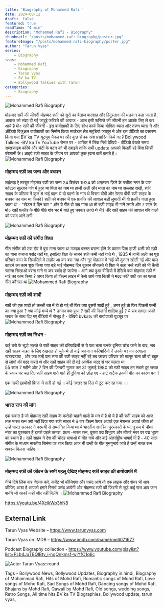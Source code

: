 ```yaml
---
title: 'Biography of Mohammed Rafi '
date: 2024-08-12
draft:  false   
featured: true  
readTime: "4 min"
description: "Mohammed Rafi - Biography"
thumbnail: "/posts/mohammed-rafi-biography/poster.jpg"
featureImage: "/posts/mohammed-rafi-biography/poster.jpg"
author: "Tarun Vyas"
series:
    - Biography
tags:
    - Mohammed Rafi
    - Biography
    - Tarun Vyas
    - BV ka TV
    - Bollywood Talkies with Tarun
categories:     
    - Biography
---
```


![Mohammed Rafi Biography](/posts/mohammed-rafi-biography/poster1.jpg)

मोहम्मद रफ़ी की जीवनी 
मोहम्मद रफ़ी को सुरो का बेताज बादशाह और हिंदुस्तान की धड़कन कहा जाता है , आवाज़ को संज्ञा दी गई जादुई फरिश्ते की आवाज़ - आज इसी फरिश्ते की जीवनी हम आपके लिए ले कर आये है मो० रफ़ी की जीवनी - इस बायोग्राफी के लिए शोध कार्य किया योगिता व्यास और तरुण व्यास ने और ऑडियो विज़ुअल बायोग्राफी का निर्माण किया साउंडस लैब स्टूडियो जयपुर ने और इस वीडियो का प्रसारण किया गया BV ka TV यूट्यूब चैनल पर और कुछ रोचक अंश प्रसारित किये गए है Bollywood Talkies -BV ka Tv YouTube चैनल पर - आख़िर में  लिंक निचे देखिये - वीडियो देखते समय सब्सक्राइब करिये और घंटी के बटन को भी दबाइये ताकि सभी update आपको मिलती रहे बिना किसी परेशानी के I 
आइये रफ़ी साहब के जीवन पर आपको कुछ ख़ास बातें बताते है। 
![Mohammed Rafi Biography](/posts/mohammed-rafi-biography/poster2.jpg)
### मोहम्मद रफ़ी का जन्म और बचपन  
शहंशाह ऐ तरन्नुम मोहम्मद रफ़ी का जन्म 24  दिसंबर 1924 को अमृतसर ज़िले के मजीठा नगर के पास कोटला सुल्तान गांव में हुआ था पिता का नाम था हाजी अली और माता का नाम था अल्लाह राखी, रफ़ी साहब के परिवार में कुल 8 भाई बहन थे दो बहनो के नाम थे चिराग बीबी और रेशमा बीबी 
रफ़ी साहब के बचपन का नाम था फिको I रफ़ी को बचपन में एक फ़कीर की आवाज़ बड़ी लुभाती थी वो फ़क़ीर गाता हुआ जाता था - "खेडन दे दिन चार " और ये गीत वो जब गाता था तो रफ़ी साहब भी गाने लगते और 7 साल के मो० रफ़ी फ़कीर के पीछे पीछे गांव भर में गाते हुए चक्कर लगते थे धीरे धीरे रफ़ी साहब की आवाज़ गाँव वालो को पसंद आने लगी

![Mohammed Rafi Biography](/posts/mohammed-rafi-biography/poster3.jpg)
### मोहम्मद रफ़ी की संगीत शिक्षा 
गीत संगीत को उस दौर में बुरा माना जाता था मजहब परस्त घराना होने के कारण पिता हाजी अली को रफ़ी का गाना बजाना पसंद नहीं था, इसलिए पिता के सामने रफ़ी कभी नहीं गाते थे , 1935  में हाजी अली का पूरा परिवार काम के सिलसिले में लाहौर आ कर बस गया और नूर मोहल्ला में नाई की दुकान खोली गई और बाल काटने का काम शुरू किया गया बड़े भाई मोहम्मद दिन दुकान सँभालते थे पिता ने कहा नन्हे रफ़ी को भी कैंची चलना सिखाओ वरना गाने गा कर बर्बाद हो जायेगा - आगे क्या हुआ वीडियो में देखिये क्या मोहम्मद रफ़ी ने नाई का काम किया ? अगर किया तो फिल्म लाइन में कैसे आये क्या किसी ने मदद की?  रफ़ी का  का पहला गीत कौनसा था 
![Mohammed Rafi Biography](/posts/mohammed-rafi-biography/poster4.jpg)
### मोहम्मद रफ़ी की शादी 
रफ़ी की एक शादी तो कच्ची उम्र में ही हो गई थी फिर क्या दूसरी शादी हुई , अगर हुई तो फिर पिछली पत्नी का क्या हुआ ? क्या कोई बच्चे थे ? उनका क्या हुआ ? रफ़ी की कितनी शादिया हुई ? ये सब सवाल अपने जवाब के साथ दिए गए वीडियो में मौजूद है - देखिये bvkatv  की बायोग्राफी यूट्यूब पर 
![Mohammed Rafi Biography](/posts/mohammed-rafi-biography/poster5.jpg)
### मोहम्मद रफ़ी का निधन - 
कई घरो के चूल्हे जलते थे रफ़ी साहब की दरियादिली से ये पता चला उनके दुनिया छोड़ जाने के बाद, जब रफ़ी साहब जन्नत के लिए रुखसत हो चुके थे तो कई अनजान फरियादियो ने उनके घर का दरवाज़ा खटखटाया , और जब उन्हें पता लगा की रफ़ी साहब नहीं रहे तब जाकर परिवार को मालूम चला की वो बहुत से लोगो की मदद करते थे और रफ़ी साहब की  दी गई आर्थिक मदद से घर चलता था                                                                          
55  साल 7 महीने और 7  दिन की ज़िन्दगी गुज़ार कर 31  जुलाई 1980  को रफ़ी साहब हम सबसे दूर जन्नत के सफर पर चल दिए  रफ़ी साहब गाते गाते ही दुनिया को छोड़ गए - हार्ट अटैक इनकी मौत का कारण बना I 

एक गहरी ख़ामोशी फ़िज़ा में तारी हो गई ।
कोई नश्तर सा दिल में टूट कर रह गया ।।

![Mohammed Rafi Biography](/posts/mohammed-rafi-biography/poster7.jpg)
### भारत रत्न की मांग 
एक सवाल है जो मोहम्मद रफ़ी साहब के करोडो चाहने वालो के मन में है वो ये है की रफ़ी साहब को आज तक भारत रत्न क्यों नहीं दिया गया रफ़ी साहब ने 6 बार फिल्म फेयर अवार्ड एक नेशनल अवार्ड जीता तो उन्हें भारत सरकार ने पदमश्री से सम्मानित किया था ये भारतीय नागरिक पुरस्कारों के पदानुक्रम में चौथा नंबर का  पुरस्कार है इससे पहले क्रमश: प्रथम -भारत रत्न, दूसरा पद्म विभूषण और तीसरे नंबर पर पद्म भूषण का स्थान है। रफ़ी साहब ने देश की चोदह भाषाओ में गीत गाये और कई अंतर्राष्ट्रीय भाषाएँ भी है - 40 साल संगीत के माध्यम भारतीय सिनेमा पर राज किया आज भी उन्ही के गीत गुनगुनाये जाते है उन्हें भारत रत्न अवश्य मिलना चाहिए । 

![Mohammed Rafi Biography](/posts/mohammed-rafi-biography/poster8.jpg)
### मोहम्मद रफ़ी की जीवन के सभी पहलू देखिए मोहम्मद रफ़ी साहब की बायोग्राफी में 
नीचे दिये लिंक कर क्लिक करे, कमेंट भी कीजिएगा और पसंद आये तो एक लाइक और शेयर भी आप कीजिए 
आशा है आपको हमारे रिसर्च पसंद आयेगी और मोहम्मद रफ़ी की ज़िंदगी से जुड़े कई राज आप जान पायेंगे जो आकों कही और नहीं मिलेंगे ।
![Mohammed Rafi Biography](/posts/mohammed-rafi-biography/poster6.jpg)

https://youtu.be/4XcikWp3hN8


## External Link
Tarun Vyas Website – https://www.tarunvyas.com

Tarun Vyas on IMDB – https://www.imdb.com/name/nm6071677

Podcast Biography collection - https://www.youtube.com/playlist?list=PLb4JuTBQlBtv_i-ngQnkmsf-wiYfC1q6c

![Actor Tarun Vyas::round](/images/profile.png)

Tags - Bollywood News, Bollywood Updates, Biography in hindi, Biography of Mohammad Rafi, Hits of Mohd Rafi, Romantic songs of Mohd Rafi, Love songs of Mohd Rafi, Sad Songs of Mohd Rafi, Dancing songs of Mohd Rafi, Bhajans by Mohd Rafi, Qawali by Mohd Rafi, Old songs, wedding songs, Retro Songs, All time hits,BV ka TV Biographies, Bollywood update, tarun vyas,
